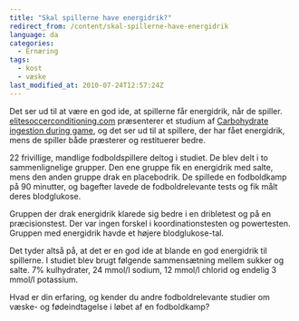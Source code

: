```yaml
---
title: "Skal spillerne have energidrik?"
redirect_from: /content/skal-spillerne-have-energidrik
language: da
categories:
  - Ernæring
tags:
  - kost
  - væske
last_modified_at: 2010-07-24T12:57:24Z
---
```


Det ser ud til at være en god ide, at spillerne får energidrik, når de spiller. [elitesoccerconditioning.com](https://elitesoccerconditioning.com) præsenterer et studium af [Carbohydrate ingestion during game](https://elitesoccerconditioning.com/ScienceofSoccer/carbohydratesforsoccer.htm), og det ser ud til at spillere, der har fået energidrik, mens de spiller både præsterer og restituerer bedre.

22 frivillige, mandlige fodboldspillere deltog i studiet. De blev delt i to sammenlignelige grupper. Den ene gruppe fik en energidrik med salte, mens den anden gruppe drak en placebodrik. De spillede en fodboldkamp på 90 minutter, og bagefter lavede de fodboldrelevante tests og fik målt deres blodglukose.

Gruppen der drak energidrik klarede sig bedre i en dribletest og på en præcisionstest. Der var ingen forskel i koordinationstesten og powertesten. Gruppen med energidrik havde et højere blodglukose-tal.

Det tyder altså på, at det er en god ide at blande en god energidrik til spillerne. I studiet blev brugt følgende sammensætning mellem sukker og salte. 7% kulhydrater, 24 mmol/l sodium, 12 mmol/l chlorid og endelig 3 mmol/l potassium.

Hvad er din erfaring, og kender du andre fodboldrelevante studier om væske- og fødeindtagelse i løbet af en fodboldkamp?
